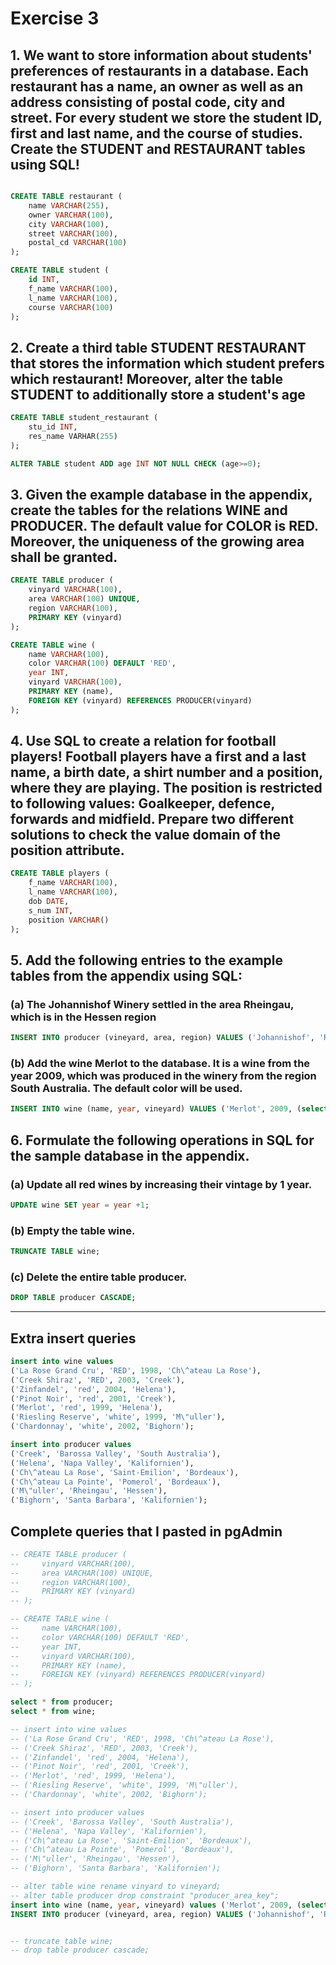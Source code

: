 # Exercise 3

## 1. We want to store information about students' preferences of restaurants in a database. Each restaurant has a name, an owner as well as an address consisting of postal code, city and street. For every student we store the student ID, first and last name, and the course of studies. Create the STUDENT and RESTAURANT tables using SQL!

```sql

CREATE TABLE restaurant (
    name VARCHAR(255),
    owner VARCHAR(100),
    city VARCHAR(100),
    street VARCHAR(100),
    postal_cd VARCHAR(100)
);

CREATE TABLE student (
    id INT,
    f_name VARCHAR(100),
    l_name VARCHAR(100),
    course VARCHAR(100)
);
```

## 2. Create a third table STUDENT RESTAURANT that stores the information which student prefers which restaurant! Moreover, alter the table STUDENT to additionally store a student's age 

```sql
CREATE TABLE student_restaurant (
    stu_id INT,
    res_name VARHAR(255)
);

ALTER TABLE student ADD age INT NOT NULL CHECK (age>=0);
```

## 3. Given the example database in the appendix, create the tables for the relations WINE and PRODUCER. The default value for COLOR is RED. Moreover, the uniqueness of the growing area shall be granted.

```sql
CREATE TABLE producer (
    vinyard VARCHAR(100),
    area VARCHAR(100) UNIQUE,
    region VARCHAR(100),
    PRIMARY KEY (vinyard)
);

CREATE TABLE wine (
    name VARCHAR(100),
    color VARCHAR(100) DEFAULT 'RED',
    year INT,
    vinyard VARCHAR(100),
    PRIMARY KEY (name),
    FOREIGN KEY (vinyard) REFERENCES PRODUCER(vinyard)
);
```

## 4. Use SQL to create a relation for football players! Football players have a first and a last name, a birth date, a shirt number and a position, where they are playing. The position is restricted to following values: Goalkeeper, defence, forwards and midfield. Prepare two different solutions to check the value domain of the position attribute.

```sql
CREATE TABLE players (
    f_name VARCHAR(100),
    l_name VARCHAR(100),
    dob DATE,
    s_num INT,
    position VARCHAR()
);
```

## 5. Add the following entries to the example tables from the appendix using SQL:

### (a) The Johannishof Winery settled in the area Rheingau, which is in the Hessen region

```sql
INSERT INTO producer (vineyard, area, region) VALUES ('Johannishof', 'Rheingau', 'Hessen');
```

### (b) Add the wine Merlot to the database. It is a wine from the year 2009, which was produced in the winery from the region South Australia. The default color will be used.

```sql
INSERT INTO wine (name, year, vineyard) VALUES ('Merlot', 2009, (select vineyard from producer where region ='South Austrailia'));
```

## 6. Formulate the following operations in SQL for the sample database in the appendix.

### (a) Update all red wines by increasing their vintage by 1 year.

```sql
UPDATE wine SET year = year +1;
```

### (b) Empty the table wine.

```sql
TRUNCATE TABLE wine;
```

### (c) Delete the entire table producer.

```sql
DROP TABLE producer CASCADE;
```

---

## Extra insert queries

```sql
insert into wine values
('La Rose Grand Cru', 'RED', 1998, 'Ch\^ateau La Rose'),
('Creek Shiraz', 'RED', 2003, 'Creek'),
('Zinfandel', 'red', 2004, 'Helena'),
('Pinot Noir', 'red', 2001, 'Creek'),
('Merlot', 'red', 1999, 'Helena'),
('Riesling Reserve', 'white', 1999, 'M\"uller'),
('Chardonnay', 'white', 2002, 'Bighorn');

insert into producer values
('Creek', 'Barossa Valley', 'South Australia'),
('Helena', 'Napa Valley', 'Kalifornien'),
('Ch\^ateau La Rose', 'Saint-Emilion', 'Bordeaux'),
('Ch\^ateau La Pointe', 'Pomerol', 'Bordeaux'),
('M\"uller', 'Rheingau', 'Hessen'),
('Bighorn', 'Santa Barbara', 'Kalifornien');
```

## Complete queries that I pasted in pgAdmin

```sql
-- CREATE TABLE producer (
--     vinyard VARCHAR(100),
--     area VARCHAR(100) UNIQUE,
--     region VARCHAR(100),
--     PRIMARY KEY (vinyard)
-- );

-- CREATE TABLE wine (
--     name VARCHAR(100),
--     color VARCHAR(100) DEFAULT 'RED',
--     year INT,
--     vinyard VARCHAR(100),
--     PRIMARY KEY (name),
--     FOREIGN KEY (vinyard) REFERENCES PRODUCER(vinyard)
-- );

select * from producer;
select * from wine;

-- insert into wine values
-- ('La Rose Grand Cru', 'RED', 1998, 'Ch\^ateau La Rose'),
-- ('Creek Shiraz', 'RED', 2003, 'Creek'),
-- ('Zinfandel', 'red', 2004, 'Helena'),
-- ('Pinot Noir', 'red', 2001, 'Creek'),
-- ('Merlot', 'red', 1999, 'Helena'),
-- ('Riesling Reserve', 'white', 1999, 'M\"uller'),
-- ('Chardonnay', 'white', 2002, 'Bighorn');

-- insert into producer values
-- ('Creek', 'Barossa Valley', 'South Australia'),
-- ('Helena', 'Napa Valley', 'Kalifornien'),
-- ('Ch\^ateau La Rose', 'Saint-Emilion', 'Bordeaux'),
-- ('Ch\^ateau La Pointe', 'Pomerol', 'Bordeaux'),
-- ('M\"uller', 'Rheingau', 'Hessen'),
-- ('Bighorn', 'Santa Barbara', 'Kalifornien');

-- alter table wine rename vinyard to vineyard;
-- alter table producer drop constraint "producer_area_key";
insert into wine (name, year, vineyard) values ('Merlot', 2009, (select vineyard from producer where region ='South Austrailia'));
INSERT INTO producer (vineyard, area, region) VALUES ('Johannishof', 'Rheingau', 'Hessen');


-- truncate table wine;
-- drop table producer cascade;
```
